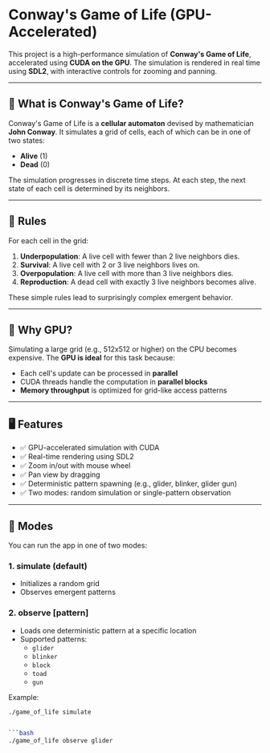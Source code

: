 # Conway's Game of Life (GPU-Accelerated)

This project is a high-performance simulation of **Conway's Game of Life**, accelerated using **CUDA on the GPU**. The simulation is rendered in real time using **SDL2**, with interactive controls for zooming and panning.

---

## 🧠 What is Conway's Game of Life?

Conway's Game of Life is a **cellular automaton** devised by mathematician **John Conway**. It simulates a grid of cells, each of which can be in one of two states:

- **Alive** (1)
- **Dead** (0)

The simulation progresses in discrete time steps. At each step, the next state of each cell is determined by its neighbors.

---

## 📜 Rules

For each cell in the grid:

1. **Underpopulation**: A live cell with fewer than 2 live neighbors dies.
2. **Survival**: A live cell with 2 or 3 live neighbors lives on.
3. **Overpopulation**: A live cell with more than 3 live neighbors dies.
4. **Reproduction**: A dead cell with exactly 3 live neighbors becomes alive.

These simple rules lead to surprisingly complex emergent behavior.

---

## 🚀 Why GPU?

Simulating a large grid (e.g., 512x512 or higher) on the CPU becomes expensive. The **GPU is ideal** for this task because:
- Each cell's update can be processed in **parallel**
- CUDA threads handle the computation in **parallel blocks**
- **Memory throughput** is optimized for grid-like access patterns

---

## 🖥 Features

- ✅ GPU-accelerated simulation with CUDA
- ✅ Real-time rendering using SDL2
- ✅ Zoom in/out with mouse wheel
- ✅ Pan view by dragging
- ✅ Deterministic pattern spawning (e.g., glider, blinker, glider gun)
- ✅ Two modes: random simulation or single-pattern observation

---

## 🧪 Modes

You can run the app in one of two modes:

### 1. **simulate** (default)
- Initializes a random grid
- Observes emergent patterns

### 2. **observe [pattern]**
- Loads one deterministic pattern at a specific location
- Supported patterns:
  - `glider`
  - `blinker`
  - `block`
  - `toad`
  - `gun`

Example:

```bash
./game_of_life simulate


```bash
./game_of_life observe glider
